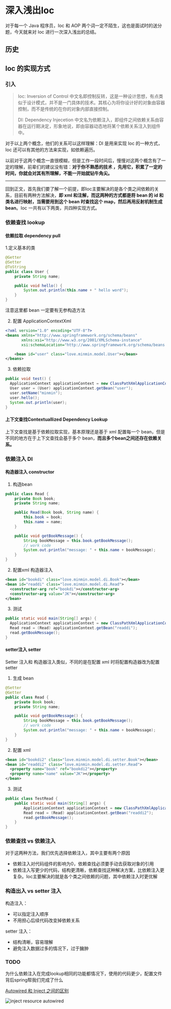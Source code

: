 # 深入浅出Ioc

对于每一个 Java 程序员，Ioc 和 AOP 两个词一定不陌生，这也是面试时的送分题，今天就来对 Ioc 进行一次深入浅出的总结。

## 历史

## Ioc 的实现方式

### 引入

> Ioc: Inversion of Control 中文名即控制反转，这是一种设计思想，有点类似于设计模式，并不是一门具体的技术。其核心为将你设计好的对象由容器控制，而不是传统的在你的对象内部直接控制。
>
> DI: Dependency Injecetion 中文名为依赖注入，即组件之间依赖关系由容器在运行期决定，形象地说，即由容器动态地将某个依赖关系注入到组件中。

对于以上两个概念，他们的关系可以这样理解：DI 是用来实现 Ioc 的一种方式，Ioc 还可以有其他的方法来实现，如依赖遍历。

以前对于这两个概念一直很模糊，但是工作一段时间后，慢慢对这两个概念有了一定的理解，前辈们的建议没有错：**对于你不熟悉的技术 ，先用它，积累了一定的时间，你就会对其有所理解，不能一开始就钻牛角尖。**

<hr>

回到正文，首先我们要了解一个前提，即Ioc主要解决的是各个类之间依赖的关系，目前有两种方法解决，**即 xml 和注解，而这两种的方式都是将 bean 的 id 和 类名进行映射，当需要用到这个 bean 时查找这个 map，然后再用反射机制生成 bean**。Ioc 一共有以下两类，共四种实现方式。

### 依赖查找 lookup

#### 依赖拉取 dependency pull

1.定义基本的类

```java
@Getter
@Setter
@ToString
public class User {
    private String name;

    public void hello() {
        System.out.println(this.name + " hello word");
    }
}
```

注意这里都 bean 一定要有无参构造方法

2. 配置 ApplicationContextXml

```xml
<?xml version="1.0" encoding="UTF-8"?>
<beans xmlns="http://www.springframework.org/schema/beans"
       xmlns:xsi="http://www.w3.org/2001/XMLSchema-instance"
       xsi:schemaLocation="http://www.springframework.org/schema/beans http://www.springframework.org/schema/beans/spring-beans.xsd">

    <bean id="user" class="love.minmin.model.User"></bean>
</beans>

```

3. 依赖拉取

```java
public void test() {
  ApplicationContext applicationContext = new ClassPathXmlApplicationContext("ApplicationContext.xml");
  User user = (User) applicationContext.getBean("user");
  user.setName("minmin");
  user.hello();
  System.out.println(user);
}
```

#### 上下文查找Contextuallized Dependency Lookup

上下文查找是基于依赖拉取实现，基本原理还是基于 xml 配置每一个 bean，但是不同的地方在于上下文查找会基于多个 bean，**而且多个bean之间还存在依赖关系。**

### 依赖注入 DI

#### 构造器注入 constructor

1. 构造bean

```java
public class Read {
    private Book book;
    private String name;

    public Read(Book book, String name) {
        this.book = book;
        this.name = name;
    }

    public void getBookMessage() {
        String bookMessage = this.book.getBookMessage();
        // work code
        System.out.println("message: " + this.name + bookMessage);
    }
}
```

2. 配置xml 构造器注入

```xml
<bean id="bookdi" class="love.minmin.model.di.Book"></bean>
<bean id="readdi" class="love.minmin.model.di.Read">
  <constructor-arg ref="bookdi"></constructor-arg>
  <constructor-arg value="JK"></constructor-arg>
</bean>
```

3. 测试

```java
public static void main(String[] args) {
  ApplicationContext applicationContext = new ClassPathXmlApplicationContext("ApplicationContext.xml");
  Read read = (Read) applicationContext.getBean("readdi");
  read.getBookMessage();
}
```

#### setter注入 setter

Setter 注入和 构造器注入类似，不同的是在配置 xml 时将配置构造器改为配置 setter

1. 生成 bean

```java
@Setter
@Getter
public class Read {
    private Book book;
    private String name;

    public void getBookMessage() {
        String bookMessage = this.book.getBookMessage();
        // work code
        System.out.println("message: " + this.name + bookMessage);
    }
}
```

2. 配置 xml

```xml
<bean id="bookdi2" class="love.minmin.model.di.setter.Book"></bean>
<bean id="readdi2" class="love.minmin.model.di.setter.Read">
  <property name="book" ref="bookdi2"></property>
  <property name="name" value="JK"></property>
</bean>
```

3. 测试

```java
public class TestRead {
    public static void main(String[] args) {
        ApplicationContext applicationContext = new ClassPathXmlApplicationContext("ApplicationContext.xml");
        Read read = (Read) applicationContext.getBean("readdi2");
        read.getBookMessage();
    }
}
```

### 依赖查找 vs 依赖注入

对于这两种方法，我们优先选择依赖注入，其中主要有两个原因

- 依赖注入对代码组件的影响为0，依赖查找必须要手动去获取对象的引用
- 依赖注入写更少的代码，结构更清晰，依赖查找这种解决方案，比依赖注入更复杂。Ioc主要解决的就是各个类之间依赖的问题，其中依赖注入时更优解

### 构造出入 vs setter 注入

构造注入：

- 可以指定注入顺序
- 不用担心后续代码改变掉依赖关系

setter 注入：

- 结构清晰，容易理解
- 避免注入数据过多的情况下，过于臃肿

### TODO

为什么依赖注入在完成lookup相同的功能都情况下，使用的代码更少，配置文件背后spring帮我们完成了什么

[Autowired 和 Inject 之间的区别](https://stackoverflow.com/questions/7142622/what-is-the-difference-between-inject-and-autowired-in-spring-framework-which)

![inject resource autowired](https://blog-1300663127.cos.ap-shanghai.myqcloud.com/BackEnd_Notes/JavaSE/inject_resource_autowired.png)